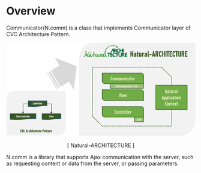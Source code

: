 Overview
===

Communicator(N.comm) is a class that implements Communicator layer of CVC Architecture Pattern.

![](images/intr/pic4.png)
<center>[ Natural-ARCHITECTURE ]</center>

N.comm is a library that supports Ajax communication with the server, such as requesting content or data from the server, or passing parameters.